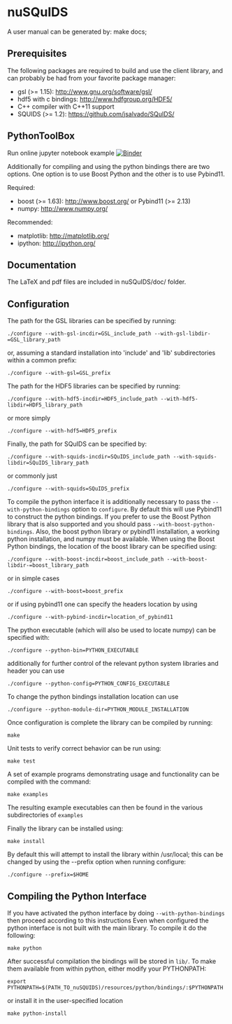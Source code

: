 nuSQuIDS
========

A user manual can be generated by: make docs;

Prerequisites
-------------

The following packages are required to build and use the client library, and
can probably be had from your favorite package manager:

* gsl (>= 1.15): http://www.gnu.org/software/gsl/
* hdf5 with c bindings: http://www.hdfgroup.org/HDF5/
* C++ compiler with C++11 support
* SQUIDS (>= 1.2): https://github.com/jsalvado/SQuIDS/

PythonToolBox
-------------
Run online jupyter notebook example
[![Binder](https://mybinder.org/badge_logo.svg)](https://mybinder.org/v2/gh/arguelles/nuSQuIDS/master?filepath=resources%2Fpython%2Fexample%2FnuSQUIDS-DEMO.ipynb) 

Additionally for compiling and using the python bindings there are two options.
One option is to use Boost Python and the other is to use Pybind11. 

Required:
* boost (>= 1.63): http://www.boost.org/ or Pybind11 (>= 2.13)
* numpy: http://www.numpy.org/

Recommended:
* matplotlib: http://matplotlib.org/
* ipython: http://ipython.org/

Documentation
-------------

The LaTeX and pdf files are included in nuSQuIDS/doc/ folder.

Configuration
-------------

The path for the GSL libraries can be specified by running:

	./configure --with-gsl-incdir=GSL_include_path --with-gsl-libdir-=GSL_library_path

or, assuming a standard installation into 'include' and 'lib' subdirectories within a common prefix:

	./configure --with-gsl=GSL_prefix

The path for the HDF5 libraries can be specified by running:

	./configure --with-hdf5-incdir=HDF5_include_path --with-hdf5-libdir=HDF5_library_path

or more simply 

	./configure --with-hdf5=HDF5_prefix

Finally, the path for SQuIDS can be specified by:

	./configure --with-squids-incdir=SQuIDS_include_path --with-squids-libdir=SQuIDS_library_path

or commonly just

	./configure --with-squids=SQuIDS_prefix

To compile the python interface it is additionally necessary to pass the 
`--with-python-bindings` option to `configure`. By default this will use Pybind11 to construct the python bindings. If you prefer to use the Boost Python library that is also supported and you should pass `--with-boost-python-bindings`.
Also, the boost python library or pybind11 installation, a working python installation, and numpy must be available. 
When using the Boost Python bindings, the location of the boost library can be specified using:

	./configure --with-boost-incdir=boost_include_path --with-boost-libdir-=boost_library_path

or in simple cases

	./configure --with-boost=boost_prefix

or if using pybind11 one can specify the headers location by using

    ./configure --with-pybind-incdir=location_of_pybind11

The python executable (which will also be used to locate numpy) can be specified with:

	./configure --python-bin=PYTHON_EXECUTABLE

additionally for further control of the relevant python system libraries and header you can use

	./configure --python-config=PYTHON_CONFIG_EXECUTABLE

To change the python bindings installation location can use

    ./configure --python-module-dir=PYTHON_MODULE_INSTALLATION

Once configuration is complete the library can be compiled by running:

	make

Unit tests to verify correct behavior can be run using:

	make test

A set of example programs demonstrating usage and functionality 
can be compiled with the command:

	make examples

The resulting example executables can then be found in the various 
subdirectories of `examples`

Finally the library can be installed using:

	make install

By default this will attempt to install the library within /usr/local; 
this can be changed by using the --prefix option when running configure:

	./configure --prefix=$HOME

Compiling the Python Interface
------------------------------

If you have activated the python interface by doing `--with-python-bindings` then proceed according to this instructions
Even when configured the python interface is not built with the main library. 
To compile it do the following:

    make python

After successful compilation the bindings will be stored in `lib/`. 
To make them available from within python, either modify your PYTHONPATH:

	export PYTHONPATH=$(PATH_TO_nuSQUIDS)/resources/python/bindings/:$PYTHONPATH

or install it in the user-specified location

    make python-install
